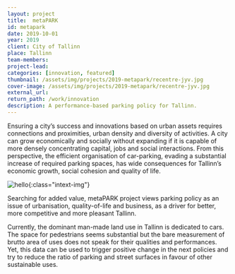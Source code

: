 ```yaml
---
layout: project
title:  metaPARK
id: metapark
date: 2019-10-01
year: 2019
client: City of Tallinn
place: Tallinn
team-members: 
project-lead:
categories: [innovation, featured]
thumbnail: /assets/img/projects/2019-metapark/recentre-jyv.jpg
cover-image: /assets/img/projects/2019-metapark/recentre-jyv.jpg
external_url:
return_path: /work/innovation
description: A performance-based parking policy for Tallinn.
---
```


Ensuring a city’s success and innovations based on urban assets requires connections and proximities, urban density and diversity of activities. A city can grow economically and socially without expanding if it is capable of more densely concentrating capital, jobs and social interactions. From this perspective, the efficient organisation of car-parking, evading a substantial increase of required parking spaces, has wide consequences for Tallinn’s economic growth, social cohesion and quality of life.

![hello](/assets/img/projects/2019-metapark/recentre-jyv.jpg){:class="intext-img"}

Searching for added value, metaPARK project views parking policy as an issue of urbanisation, quality-of-life and business, as a driver for better, more competitive and more pleasant Tallinn. 

Currently, the dominant man-made land use in Tallinn is dedicated to cars. The space for pedestrians seems substantial but the bare measurement of brutto area of uses does not speak for their qualities and performances. Yet, this data can be used to trigger positive change in the next policies and try to reduce the ratio of parking and street surfaces in favour of other sustainable uses.


